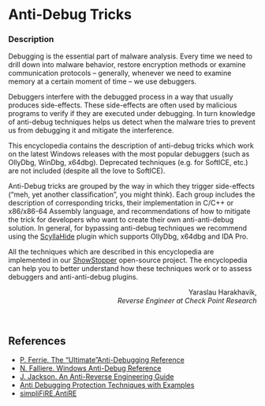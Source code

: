 # Anti-Debug Tricks

### Description

Debugging is the essential part of malware analysis. Every time we need to drill down into malware behavior, restore encryption methods or examine communication protocols – generally, whenever we need to examine memory at a certain moment of time – we use debuggers.

Debuggers interfere with the debugged process in a way that usually produces side-effects. These side-effects are often used by malicious programs to verify if they are executed under debugging. In turn knowledge of anti-debug techniques helps us detect when the malware tries to prevent us from debugging it and mitigate the interference.

This encyclopedia contains the description of anti-debug tricks which work on the latest Windows releases with the most popular debuggers (such as OllyDbg, WinDbg, x64dbg). Deprecated techniques (e.g. for SoftICE, etc.) are not included (despite all the love to SoftICE).

Anti-Debug tricks are grouped by the way in which they trigger side-effects (“meh, yet another classification”, you might think). Each group includes the description of corresponding tricks, their implementation in C/C++ or x86/x86-64 Assembly language, and recommendations of how to mitigate the trick for developers who want to create their own anti-anti-debug solution. In general, for bypassing anti-debug techniques we recommend using the [ScyllaHide][scylla_link] plugin which supports OllyDbg, x64dbg and IDA Pro.

All the techniques which are described in this encyclopedia are implemented in our [ShowStopper][showstopper_link] open-source project. The encyclopedia can help you to better understand how these techniques work or to assess debuggers and anti-anti-debug plugins.

<p align="right">
    Yaraslau Harakhavik,<br />
    <i>Reverse Engineer at Check Point Research</i>
</p>
<br />

## References
* [P. Ferrie. The “Ultimate”Anti-Debugging Reference][ferrie]
* [N. Falliere. Windows Anti-Debug Reference][falliere]
* [J. Jackson. An Anti-Reverse Engineering Guide][jackson]
* [Anti Debugging Protection Techniques with Examples][apriorit]
* [simpliFiRE.AntiRE][simplifire]

[ferrie]: <http://pferrie.host22.com/papers/antidebug.pdf>
[falliere]: <https://www.symantec.com/connect/articles/windows-anti-debug-reference>
[jackson]: <https://tuts4you.com/download/2516/>
[apriorit]: <https://www.apriorit.com/dev-blog/367-anti-reverse-engineering-protection-techniques-to-use-before-releasing-software>
[simplifire]: <https://bitbucket.org/fkie_cd_dare/simplifire.antire/src/master/>

[scylla_link]: <https://github.com/x64dbg/ScyllaHide>
[showstopper_link]: <https://github.com/CheckPointSW/showstopper>
